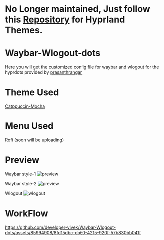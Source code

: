 # No Longer maintained, Just follow this [Repository](https://github.com/MrVivekRajan/Hypr-Dots) for Hyprland Themes.
# Waybar-Wlogout-dots
Here you will get the customized config file for waybar and wlogout for the hyprdots provided by [prasanthrangan](https://github.com/prasanthrangan)

# Theme Used 
[Catppuccin-Mocha](https://github.com/prasanthrangan/hyprdots.git)

# Menu Used
Rofi 
(soon will be uploading)

# Preview
Waybar style-1
![preview](https://github.com/developer-vivek/Waybar-Wlogout-dots/assets/85994908/eb137dd6-5900-43b8-966b-7fc37d8ae0be)


Waybar style-2
![preview](https://github.com/developer-vivek/Waybar-Wlogout-dots/assets/85994908/6a9aebbc-3a56-4ff4-ac64-52009f77ba51)

Wlogout
![wlogout](https://github.com/developer-vivek/Waybar-Wlogout-dots/assets/85994908/8e3f3968-e049-4329-a0b7-5d7b7634fd44)

# WorkFlow
https://github.com/developer-vivek/Waybar-Wlogout-dots/assets/85994908/8fd15dbc-cb60-4215-920f-57b830bb041f
